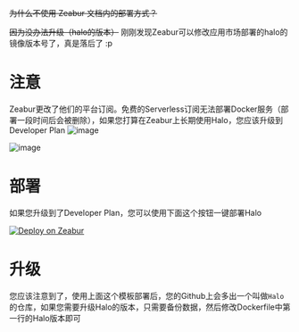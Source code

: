 ~~为什么不使用 Zeabur 文档内的部署方式？~~

~~因为没办法升级（halo的版本）~~ 刚刚发现Zeabur可以修改应用市场部署的halo的镜像版本号了，真是落后了 :p

# 注意
Zeabur更改了他们的平台订阅。免费的Serverless订阅无法部署Docker服务（部署一段时间后会被删除），如果您打算在Zeabur上长期使用Halo，您应该升级到Developer Plan
![image](https://github.com/V-Official-233/halo-PaaS/assets/154123242/a47c702a-9b44-4d19-bb1b-2094f4871c4c)

![image](https://github.com/V-Official-233/halo-PaaS/assets/154123242/9752d1e6-91ff-4515-aed8-fa1d4ee21e2d)

# 部署
如果您升级到了Developer Plan，您可以使用下面这个按钮一键部署Halo

[![Deploy on Zeabur](https://zeabur.com/button.svg)](https://zeabur.com/templates/19ZRCV?referralCode=Ryan-Hu-233)

# 升级
您应该注意到了，使用上面这个模板部署后，您的Github上会多出一个叫做`Halo`的仓库，如果您需要升级Halo的版本，只需要备份数据，然后修改Dockerfile中第一行的Halo版本即可
